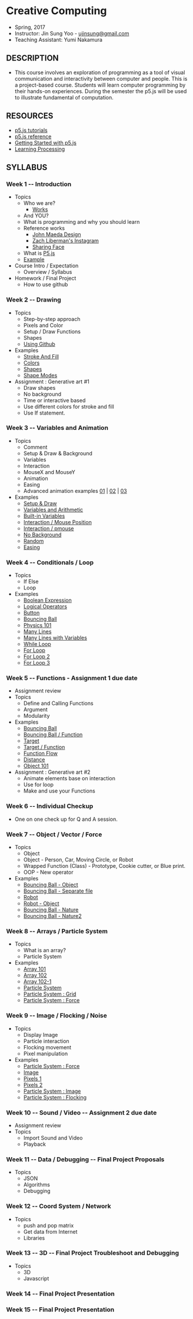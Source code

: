 # Creative Computing
- Spring, 2017
- Instructor: Jin Sung Yoo - ujinsung@gmail.com
- Teaching Assistant: Yumi Nakamura

## DESCRIPTION
- This course involves an exploration of programming as a tool of visual communication and interactivity between computer and people. This is a project-based course. Students will learn computer programming by their hands-on experiences. During the semester the p5.js will be used to illustrate fundamental of computation.

## RESOURCES
- [p5.js tutorials](http://p5js.org/tutorials/)
- [p5.js reference](http://p5js.org/reference)
- [Getting Started with p5.js](http://amzn.to/1PmztVt)
- [Learning Processing](http://learningprocessing.com/)

## SYLLABUS

### Week 1 -- Introduction
* Topics
  * Who we are?
    * [Works](https://vimeo.com/136505838)
  * And YOU?
  * What is programming and why you should learn
  * Reference works
    * [John Maeda Design](https://www.google.com/search?q=john+maeda&source=lnms&tbm=isch&sa=X&ved=0ahUKEwjdlPai1b_RAhUs7oMKHXA_A7UQ_AUICSgC&biw=1167&bih=888#tbm=isch&q=john+maeda+graphic+design&imgrc=PhLxs7TrTqQ07M%3A)
    * [Zach Liberman's Instagram](https://www.instagram.com/zach.lieberman/?hl=en)
    * [Sharing Face](https://vimeo.com/96549043)
  * What is [P5.js](https://p5js.org/)
  * [Example](https://jinsung.github.io/sva-cc-spring-2017/week01/examples/01/index.html)
* Course Intro / Expectation
  * Overview / Syllabus
* Homework / Final Project
  * How to use github

### Week 2 -- Drawing
* Topics
  * Step-by-step approach
  * Pixels and Color
  * Setup / Draw Functions
  * Shapes
  * [Using Github](https://github.com/ilanameow/sva-cc-spring-2017/blob/master/week02/github/README.md)
* Examples
  * [Stroke And Fill](https://jinsung.github.io/sva-cc-spring-2017/week02/examples/01_stroke_fill/index.html)
  * [Colors](https://jinsung.github.io/sva-cc-spring-2017/week02/examples/02_color/index.html)
  * [Shapes](https://jinsung.github.io/sva-cc-spring-2017/week02/examples/03_shapes/index.html)
  * [Shape Modes](https://jinsung.github.io/sva-cc-spring-2017/week02/examples/04_shape_modes/index.html)
* Assignment : Generative art #1
   * Draw shapes
   * No background
   * Time or interactive based
   * Use different colors for stroke and fill
   * Use If statement.

### Week 3 -- Variables and Animation
* Topics
  * Comment
  * Setup & Draw & Background
  * Variables
  * Interaction
  * MouseX and MouseY
  * Animation
  * Easing
  * Advanced animation examples [01](http://thesystemis.com/projects/mesa-di-voce/) | [02](https://vimeo.com/150728260) | [03](http://box2d-js.sourceforge.net/index2.html)
* Examples
  * [Setup & Draw](https://jinsung.github.io/sva-cc-spring-2017/week03/examples/01_setup_draw/index.html)
  * [Variables and Arithmetic](https://jinsung.github.io/sva-cc-spring-2017/week03/examples/02_variables/index.html)
  * [Built-in Variables](https://jinsung.github.io/sva-cc-spring-2017/week03/examples/03_built_in_variables/index.html)
  * [Interaction / Mouse Position](https://jinsung.github.io/sva-cc-spring-2017/week03/examples/04_mouse_pos/index.html)
  * [Interaction / pmouse](https://jinsung.github.io/sva-cc-spring-2017/week03/examples/05_pmouse/index.html)
  * [No Background](https://jinsung.github.io/sva-cc-spring-2017/week03/examples/06_nobackground/index.html)
  * [Random](https://jinsung.github.io/sva-cc-spring-2017/week03/examples/07_random/index.html)
  * [Easing](https://jinsung.github.io/sva-cc-spring-2017/week03/examples/08_easing/index.html)

### Week 4 -- Conditionals / Loop
* Topics
  * If Else
  * Loop
* Examples
  * [Boolean Expression](https://jinsung.github.io/sva-cc-spring-2017/week04/examples/01_boolean_expression/index.html)
  * [Logical Operators](https://jinsung.github.io/sva-cc-spring-2017/week04/examples/02_logical_operator/index.html)
  * [Button](https://jinsung.github.io/sva-cc-spring-2017/week04/examples/03_button/index.html)
  * [Bouncing Ball](https://jinsung.github.io/sva-cc-spring-2017/week04/examples/04_bouncing_ball/index.html)
  * [Physics 101](https://jinsung.github.io/sva-cc-spring-2017/week04/examples/05_gravity/index.html)
  * [Many Lines](https://jinsung.github.io/sva-cc-spring-2017/week04/examples/06_many_lines/index.html)
  * [Many Lines with Variables](https://jinsung.github.io/sva-cc-spring-2017/week04/examples/07_many_lines2/index.html)
  * [While Loop](https://jinsung.github.io/sva-cc-spring-2017/week04/examples/08_while_loop/index.html)
  * [For Loop](https://jinsung.github.io/sva-cc-spring-2017/week04/examples/09_for_loop/index.html)
  * [For Loop 2](https://jinsung.github.io/sva-cc-spring-2017/week04/examples/10_customization/index.html)
  * [For Loop 3](https://jinsung.github.io/sva-cc-spring-2017/week04/examples/11_for_loop2/index.html)

### Week 5 -- Functions - Assignment 1 due date
* Assignment review
* Topics
  * Define and Calling Functions
  * Argument
  * Modularity
* Examples
  * [Bouncing Ball](https://jinsung.github.io/sva-cc-spring-2017/week05/examples/01_bouncing_ball/index.html)
  * [Bouncing Ball / Function](https://jinsung.github.io/sva-cc-spring-2017/week05/examples/02_bouncing_ball_w_function/index.html)
  * [Target](https://jinsung.github.io/sva-cc-spring-2017/week05/examples/03_target_wo_function/index.html)
  * [Target / Function](https://jinsung.github.io/sva-cc-spring-2017/week05/examples/04_target_w_function/index.html)
  * [Function Flow](https://jinsung.github.io/sva-cc-spring-2017/week05/examples/04_1_function_flow/index.html)
  * [Distance](https://jinsung.github.io/sva-cc-spring-2017/week05/examples/05_0_distance/index.html)
  * [Object 101](https://jinsung.github.io/sva-cc-spring-2017/week05/examples/06_object_101/index.html)
* Assignment : Generative art #2
  * Animate elements base on interaction
  * Use for loop
  * Make and use your Functions

### Week 6 -- Individual Checkup
* One on one check up for Q and A session.

### Week 7 -- Object / Vector / Force
* Topics
  * Object
  * Object - Person, Car, Moving Circle, or Robot
  * Wrapped Function (Class) - Prototype, Cookie cutter, or Blue print.
  * OOP - New operator
* Examples
  * [Bouncing Ball - Object](https://jinsung.github.io/sva-cc-spring-2017/week07/examples/01_object_101/index.html)
  * [Bouncing Ball - Separate file](https://jinsung.github.io/sva-cc-spring-2017/week07/examples/02_separate_file/index.html)
  * [Robot](https://jinsung.github.io/sva-cc-spring-2017/week07/examples/03_kimberly_robot/index.html)
  * [Robot - Object](https://jinsung.github.io/sva-cc-spring-2017/week07/examples/04_kimberly_obj_robot/index.html)
  * [Bouncing Ball - Nature](https://jinsung.github.io/sva-cc-spring-2017/week07/examples/05_ball_in_nature/index.html)
  * [Bouncing Ball - Nature2](https://jinsung.github.io/sva-cc-spring-2017/week07/examples/06_ball_in_nature2/index.html)

### Week 8 -- Arrays / Particle System
* Topics
  * What is an array?
  * Particle System
* Examples
  * [Array 101](https://jinsung.github.io/sva-cc-spring-2017/week08/examples/02_array_101/index.html)
  * [Array 102](https://jinsung.github.io/sva-cc-spring-2017/week08/examples/03_array_102/index.html)
  * [Array 102-1](https://jinsung.github.io/sva-cc-spring-2017/week08/examples/03_array_102-1/index.html)
  * [Particle System](https://jinsung.github.io/sva-cc-spring-2017/week08/examples/04_particle_system/index.html)
  * [Particle System : Grid](https://jinsung.github.io/sva-cc-spring-2017/week08/examples/05_particle_system_grid/index.html)
  * [Particle System : Force](https://jinsung.github.io/sva-cc-spring-2017/week08/examples/06_particle_system_force/index.html)

### Week 9 -- Image / Flocking / Noise
* Topics
  * Display Image
  * Particle interaction
  * Flocking movement
  * Pixel manipulation
* Examples
  * [Particle System : Force](https://jinsung.github.io/sva-cc-spring-2017/week09/examples/02_particle_system_force/index.html)
  * [Image](https://jinsung.github.io/sva-cc-spring-2017/week09/examples/03_image/index.html)
  * [Pixels 1](https://jinsung.github.io/sva-cc-spring-2017/week09/examples/04_pixels/index.html)
  * [Pixels 2](https://jinsung.github.io/sva-cc-spring-2017/week09/examples/05_pixels_event/index.html)
  * [Particle System : Image](https://jinsung.github.io/sva-cc-spring-2017/week09/examples/06_particle_system_image/index.html)
  * [Particle System : Flocking](https://jinsung.github.io/sva-cc-spring-2017/week09/examples/07_particle_system_image2/index.html)

### Week 10 -- Sound / Video -- Assignment 2 due date
* Assignment review
* Topics
  * Import Sound and Video
  * Playback

### Week 11 -- Data / Debugging -- Final Project Proposals
* Topics
  * JSON
  * Algorithms
  * Debugging

### Week 12 -- Coord System / Network
* Topics
  * push and pop matrix
  * Get data from Internet
  * Libraries

### Week 13 -- 3D -- Final Project Troubleshoot and Debugging
* Topics
  * 3D
  * Javascript

### Week 14 -- Final Project Presentation

### Week 15 -- Final Project Presentation
